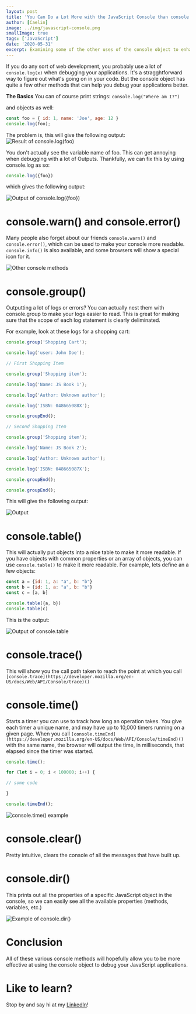 ```yaml
---
layout: post
title: 'You Can Do a Lot More with the JavaScript Console than console.log()'
author: [Caelin]
image: ../img/javascript-console.png
smallImage: true
tags: ['JavaScript']
date: '2020-05-31'
excerpt: Examining some of the other uses of the console object to enhance your JavaScript application debugging experience.
---
```


If you do any sort of web development, you probably use a lot of `console.log(x)` when debugging your applications. It's a stragghtforward way to figure out what's going on in your code. But the console object has quite a few other methods that can help you debug your applications better. 

**The Basics**
You can of course print strings:
`console.log("Where am I?")`

and objects as well:

```javascript
const foo = { id: 1, name: 'Joe', age: 12 }
console.log(foo);
```

The problem is, this will give the following output:
![Result of console.log(foo)](https://i.imgur.com/VHkwoU1.png)


You don't actually see the variable name of foo. This can get annoying when debugging with a lot of Outputs. Thankfully, we can fix this by using console.log as so:

```javascript
console.log({foo})
```

which gives the following output:

![Output of console.log({foo})](https://i.imgur.com/Z4h4EVw.png)


# console.warn() and console.error()

Many people also forget about our friends `console.warn()` and `console.error()`, which can be used to make your console more readable. `console.info()` is also available, and some browsers will show a special icon for it.

![Other console methods](https://i.imgur.com/TqpSTOD.png)

# console.group()

Outputting a lot of logs or errors? You can actually nest them with console.group to make your logs easier to read. This is great for making sure that the scope of each log statement is clearly deliminated.

For example, look at these logs for a shopping cart:
```javascript
console.group('Shopping Cart');

console.log('user: John Doe');

// First Shopping Item

console.group('Shopping item');

console.log('Name: JS Book 1');

console.log('Author: Unknown author');

console.log('ISBN: 048665088X');

console.groupEnd();

// Second Shopping Item

console.group('Shopping item');

console.log('Name: JS Book 2');

console.log('Author: Unknown author');

console.log('ISBN: 048665087X');

console.groupEnd();

console.groupEnd();
```

This will give the following output:

![Output](https://i.imgur.com/wExkc8n.png)

# console.table()

This will actually put objects into a nice table to make it more readable. If you have objects with common properties or an array of objects, you can use `console.table()` to make it more readable. For example, lets define an a few objects:

```javascript
const a = {id: 1, a: "a", b: "b"}
const b = {id: 1, a: "a", b: "b"}
const c = [a, b]

console.table({a, b})
console.table(c)
```

This is the output:

![Output of console.table](https://i.imgur.com/R5tHzC4.png)



# console.trace()

This will show you the call path taken to reach the point at which you call `[console.trace](https://developer.mozilla.org/en-US/docs/Web/API/Console/trace)()`

# console.time()

Starts a timer you can use to track how long an operation takes. You give each timer a unique name, and may have up to 10,000 timers running on a given page. When you call `[console.timeEnd](https://developer.mozilla.org/en-US/docs/Web/API/Console/timeEnd)()` with the same name, the browser will output the time, in milliseconds, that elapsed since the timer was started.

```javascript
console.time();

for (let i = 0; i < 100000; i++) {

// some code

}

console.timeEnd();
```

![console.time() example](https://i.imgur.com/litqiTR.png)

# console.clear()

Pretty intuitive, clears the console of all the messages that have built up. 

# console.dir()

This prints out all the properties of a specific JavaScript object in the console, so we can easily see all the available properties (methods, variables, etc.)

![Example of console.dir()](https://i.imgur.com/6eIQabX.png)

# Conclusion

All of these various console methods will hopefully allow you to be more effective at using the console object to debug your JavaScript applications. 

# Like to learn?
Stop by and say hi at my [LinkedIn](https://www.linkedin.com/in/caelin-sutch-602b6b135/)!
